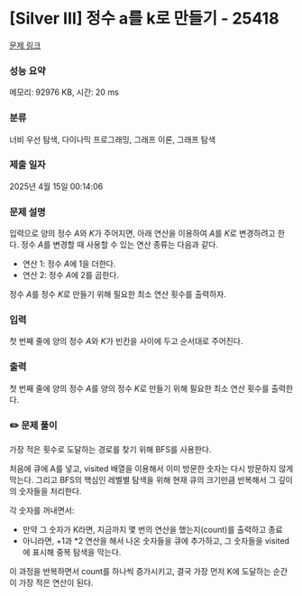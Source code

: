 # [Silver III] 정수 a를 k로 만들기 - 25418 

[문제 링크](https://www.acmicpc.net/problem/25418) 

### 성능 요약

메모리: 92976 KB, 시간: 20 ms

### 분류

너비 우선 탐색, 다이나믹 프로그래밍, 그래프 이론, 그래프 탐색

### 제출 일자

2025년 4월 15일 00:14:06

### 문제 설명

<p>입력으로 양의 정수 <em>A</em>와 <em>K</em>가 주어지면, 아래 연산을 이용하여 <em>A</em>를 <em>K</em>로 변경하려고 한다. 정수 <em>A</em>를 변경할 때 사용할 수 있는 연산 종류는 다음과 같다.</p>

<ul>
	<li>연산 1: 정수 <em>A</em>에 1을 더한다.</li>
	<li>연산 2: 정수 <em>A</em>에 2를 곱한다.</li>
</ul>

<p>정수 <em>A</em>를 정수 <em>K</em>로 만들기 위해 필요한 최소 연산 횟수를 출력하자.</p>

### 입력 

 <p>첫 번째 줄에 양의 정수 <em>A</em>와 <em>K</em>가 빈칸을 사이에 두고 순서대로 주어진다.</p>

### 출력 

 <p class="0">첫 번째 줄에 양의 정수 <em>A</em>를 양의 정수 <em>K</em>로 만들기 위해 필요한 최소 연산 횟수를 출력한다.</p>

### ✏️ 문제 풀이

가장 적은 횟수로 도달하는 경로를 찾기 위해 BFS를 사용한다.

처음에 큐에 A를 넣고, visited 배열을 이용해서 이미 방문한 숫자는 다시 방문하지 않게 막는다.
그리고 BFS의 핵심인 레벨별 탐색을 위해 현재 큐의 크기만큼 반복해서 그 깊이의 숫자들을 처리한다.

각 숫자를 꺼내면서:

- 만약 그 숫자가 K라면, 지금까지 몇 번의 연산을 했는지(count)를 출력하고 종료
- 아니라면, +1과 *2 연산을 해서 나온 숫자들을 큐에 추가하고, 그 숫자들을 visited에 표시해 중복 탐색을 막는다. 

이 과정을 반복하면서 count를 하나씩 증가시키고, 결국 가장 먼저 K에 도달하는 순간이 가장 적은 연산이 된다.

